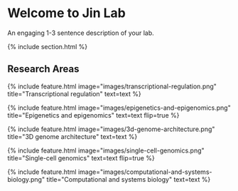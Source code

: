 ---
---

# Welcome to Jin Lab

An engaging 1-3 sentence description of your lab.

{% include section.html %}

## Research Areas

{%
  include feature.html
  image="images/transcriptional-regulation.png"
  title="Transcriptional regulation"
  text=text
%}

{%
  include feature.html
  image="images/epigenetics-and-epigenomics.png"
  title="Epigenetics and epigenomics"
  text=text
  flip=true
%}

{%
  include feature.html
  image="images/3d-genome-architecture.png"
  title="3D genome architecture"
  text=text
%}

{%
  include feature.html
  image="images/single-cell-genomics.png"
  title="Single-cell genomics"
  text=text
  flip=true
%}

{%
  include feature.html
  image="images/computational-and-systems-biology.png"
  title="Computational and systems biology"
  text=text
%}
